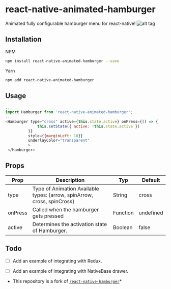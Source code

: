 # react-native-animated-hamburger
Animated fully configurable hamburger menu for react-native!
![alt tag](gif/hamburger.gif)

## Installation
NPM
```bash
npm install react-native-animated-hamburger --save
```

Yarn
```bash
npm add react-native-animated-hamburger
```

## Usage
```javascript
...
import Hamburger from 'react-native-animated-hamburger';
...
<Hamburger type="cross" active={this.state.active} onPress={() => {
              this.setState({ active: !this.state.active })
          }}
          style={{marginLeft: 10}}
          underlayColor="transparent"
          >
 </Hamburger>
```

## Props
| Prop    | Description                                                               | Typ      | Default   |
|---------|---------------------------------------------------------------------------|----------|-----------|
| type    | Type of Animation   Available types: {arrow, spinArrow, cross, spinCross} | String   | cross     |
| onPress | Called when the hamburger gets pressed                                    | Function | undefined |
| active  | Determines the activation state of Hamburger.                             | Boolean  | false     |


## Todo
- [ ] Add an example of integrating with Redux.
- [ ] Add an example of integrating with NativeBase drawer.


* This repository is a fork of [`react-native-hamburger`](https://github.com/GeekyAnts/react-native-hamburger)*
